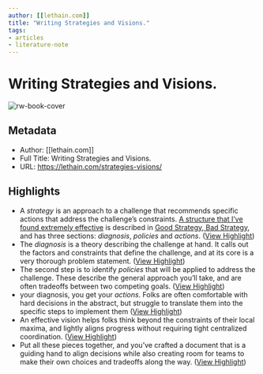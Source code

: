 ```yaml
---
author: [[lethain.com]]
title: "Writing Strategies and Visions."
tags: 
- articles
- literature-note
---
```

# Writing Strategies and Visions.

![rw-book-cover](https://lethain.com/static/author.png)

## Metadata
- Author: [[lethain.com]]
- Full Title: Writing Strategies and Visions.
- URL: https://lethain.com/strategies-visions/

## Highlights
- A *strategy* is an approach to a challenge that recommends specific actions that address the challenge’s constraints. [A structure that I’ve found extremely effective](https://lethain.com/good-strategy-bad-strategy/) is described in [Good Strategy, Bad Strategy](https://www.amazon.com/dp/B004J4WKEC/ref=dp-kindle-redirect?_encoding=UTF8&btkr=1), and has three sections: *diagnosis*, *policies* and *actions*. ([View Highlight](https://read.readwise.io/read/01grsnfpze4fb7hfdrt2fskhwh))
- The *diagnosis* is a theory describing the challenge at hand. It calls out the factors and constraints that define the challenge, and at its core is a very thorough problem statement. ([View Highlight](https://read.readwise.io/read/01grsnkag6thg68hh2c2sjdffz))
- The second step is to identify *policies* that will be applied to address the challenge. These describe the general approach you’ll take, and are often tradeoffs between two competing goals. ([View Highlight](https://read.readwise.io/read/01grsnjtqetnz3bm9ny1705kde))
- your diagnosis, you get your *actions*. Folks are often comfortable with hard decisions in the abstract, but struggle to translate them into the specific steps to implement them ([View Highlight](https://read.readwise.io/read/01grsnjm3f8tfwpv6at6knqr0s))
- An effective vision helps folks think beyond the constraints of their local maxima, and lightly aligns progress without requiring tight centralized coordination. ([View Highlight](https://read.readwise.io/read/01grsnr1g0n7q9japy9fpq4tm0))
- Put all these pieces together, and you’ve crafted a document that is a guiding hand to align decisions while also creating room for teams to make their own choices and tradeoffs along the way. ([View Highlight](https://read.readwise.io/read/01grsp16q2jxs6atvs7593hwxa))
